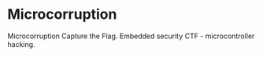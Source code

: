 # Microcorruption
Microcorruption Capture the Flag. Embedded security CTF - microcontroller hacking. 
